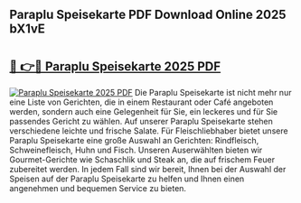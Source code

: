 ## Paraplu Speisekarte PDF Download Online 2025 bX1vE

# <h2><a href="http://gc5yum.nevu.top/?p=Paraplu+Speisekarte">🔗 👉🔴 Paraplu Speisekarte 2025 PDF</a></h2>

[![Paraplu Speisekarte 2025 PDF](https://i.imgur.com/dBaPXMq.png)](http://gc5yum.nevu.top/?p=Paraplu+Speisekarte)
Die Paraplu Speisekarte ist nicht mehr nur eine Liste von Gerichten, die in einem Restaurant oder Café angeboten werden, sondern auch eine Gelegenheit für Sie, ein leckeres und für Sie passendes Gericht zu wählen. Auf unserer Paraplu Speisekarte stehen verschiedene leichte und frische Salate. Für Fleischliebhaber bietet unsere Paraplu Speisekarte eine große Auswahl an Gerichten: Rindfleisch, Schweinefleisch, Huhn und Fisch. Unseren Auserwählten bieten wir Gourmet-Gerichte wie Schaschlik und Steak an, die auf frischem Feuer zubereitet werden. In jedem Fall sind wir bereit, Ihnen bei der Auswahl der Speisen auf der Paraplu Speisekarte zu helfen und Ihnen einen angenehmen und bequemen Service zu bieten.

